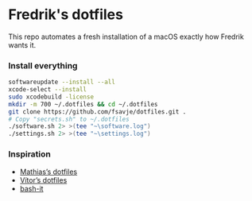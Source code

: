 # Fredrik's dotfiles

This repo automates a fresh installation of a macOS exactly how Fredrik wants it.


### Install everything
```bash
softwareupdate --install --all
xcode-select --install
sudo xcodebuild -license
mkdir -m 700 ~/.dotfiles && cd ~/.dotfiles
git clone https://github.com/fsavje/dotfiles.git .
# Copy "secrets.sh" to ~/.dotfiles
./software.sh 2> >(tee "~\software.log")
./settings.sh 2> >(tee "~\settings.log")
```


### Inspiration

* [Mathias’s dotfiles](https://github.com/mathiasbynens/dotfiles)
* [Vítor’s dotfiles](https://github.com/vitorgalvao/dotfiles)
* [bash-it](https://github.com/Bash-it/bash-it)
